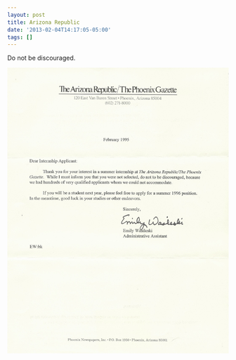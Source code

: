 ```yaml
---
layout: post
title: Arizona Republic
date: '2013-02-04T14:17:05-05:00'
tags: []
---
```

Do not be discouraged.

![Arizona Republic rejection letter](/images/azrepublic_rejection.png "Arizona Republic rejection letter")
